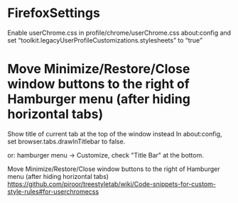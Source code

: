 # FirefoxSettings

Enable userChrome.css in profile/chrome/userChrome.css
about:config and set “toolkit.legacyUserProfileCustomizations.stylesheets” to “true” 


# Move Minimize/Restore/Close window buttons to the right of Hamburger menu (after hiding horizontal tabs) 

Show title of current tab at the top of the window instead
In about:config, set browser.tabs.drawInTitlebar to false.

or: hamburger menu -> Customize, check "Title Bar" at the bottom.

Move Minimize/Restore/Close window buttons to the right of Hamburger menu (after hiding horizontal tabs)
https://github.com/piroor/treestyletab/wiki/Code-snippets-for-custom-style-rules#for-userchromecss
